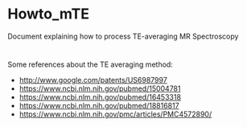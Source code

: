 # Howto_mTE
Document explaining how to process TE-averaging MR Spectroscopy
#
Some references about the TE averaging method:
- http://www.google.com/patents/US6987997
- https://www.ncbi.nlm.nih.gov/pubmed/15004781
- https://www.ncbi.nlm.nih.gov/pubmed/16453318
- https://www.ncbi.nlm.nih.gov/pubmed/18816817
- https://www.ncbi.nlm.nih.gov/pmc/articles/PMC4572890/

